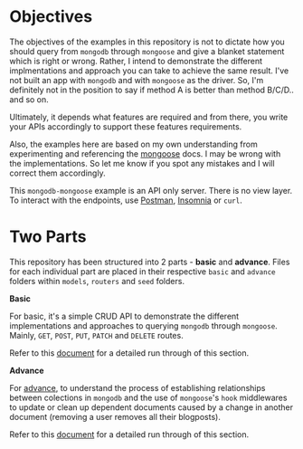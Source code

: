 # Objectives

The objectives of the examples in this repository is not to dictate how you should query from `mongodb` through `mongoose` and give a blanket statement which is right or wrong. Rather, I intend to demonstrate the different implmentations and approach you can take to achieve the same result. I've not built an app with `mongodb` and with `mongoose` as the driver. So, I'm definitely not in the position to say if method A is better than method B/C/D.. and so on.

Ultimately, it depends what features are required and from there, you write your APIs accordingly to support these features requirements.

Also, the examples here are based on my own understanding from experimenting and referencing the [mongoose](https://mongoosejs.com/docs/guide.html) docs. I may be wrong with the implementations. So let me know if you spot any mistakes and I will correct them accordingly.

This `mongodb-mongoose` example is an API only server. There is no view layer. To interact with the endpoints, use [Postman](https://www.postman.com/), [Insomnia](https://insomnia.rest/) or `curl`.

# Two Parts

This repository has been structured into 2 parts - **basic** and **advance**. Files for each individual part are placed in their respective `basic` and `advance` folders within `models`, `routers` and `seed` folders.

**Basic**

For basic, it's a simple CRUD API to demonstrate the different implementations and approaches to querying `mongodb` through `mongoose`. Mainly, `GET`, `POST`, `PUT`, `PATCH` and `DELETE` routes.

Refer to this [document](/routers/basic/BASIC.md) for a detailed run through of this section.

**Advance**

For [advance](./routers/basic/BASIC.md), to understand the process of establishing relationships between colections in `mongodb` and the use of `mongoose`'s `hook` middlewares to update or clean up dependent documents caused by a change in another document (removing a user removes all their blogposts).

Refer to this [document](/routers/advance/ADVANCE.md) for a detailed run through of this section.
